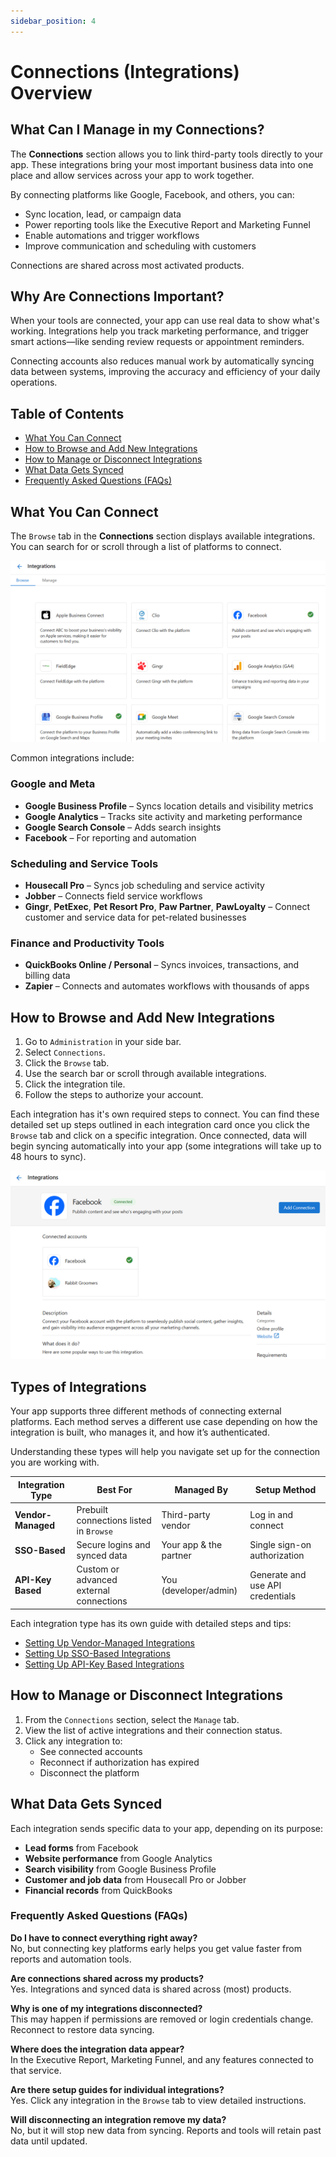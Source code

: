 ```yaml
---
sidebar_position: 4
---
```

# Connections (Integrations) Overview

## What Can I Manage in my Connections?
The **Connections** section allows you to link third-party tools directly to your app. These integrations bring your most important business data into one place and allow services across your app to work together.

By connecting platforms like Google, Facebook, and others, you can:

- Sync location, lead, or campaign data  
- Power reporting tools like the Executive Report and Marketing Funnel  
- Enable automations and trigger workflows  
- Improve communication and scheduling with customers

Connections are shared across most activated products.

## Why Are Connections Important?
When your tools are connected, your app can use real data to show what's working. Integrations help you track marketing performance, and trigger smart actions—like sending review requests or appointment reminders.

Connecting accounts also reduces manual work by automatically syncing data between systems, improving the accuracy and efficiency of your daily operations.

## Table of Contents
- [What You Can Connect](#what-you-can-connect)
- [How to Browse and Add New Integrations](#how-to-browse-and-add-new-integrations)
- [How to Manage or Disconnect Integrations](#how-to-manage-or-disconnect-integrations)
- [What Data Gets Synced](#what-data-gets-synced)
- [Frequently Asked Questions (FAQs)](#frequently-asked-questions-faqs)

## What You Can Connect
The `Browse` tab in the **Connections** section displays available integrations. You can search for or scroll through a list of platforms to connect.

![Browse Available Integrations in the Connection Section](../img/app_settings_connections_browse_integrations.png)

Common integrations include:

### Google and Meta
- **Google Business Profile** – Syncs location details and visibility metrics  
- **Google Analytics** – Tracks site activity and marketing performance  
- **Google Search Console** – Adds search insights
- **Facebook** – For reporting and automation  

### Scheduling and Service Tools
- **Housecall Pro** – Syncs job scheduling and service activity  
- **Jobber** – Connects field service workflows  
- **Gingr**, **PetExec**, **Pet Resort Pro**, **Paw Partner**, **PawLoyalty** – Connect customer and service data for pet-related businesses  

### Finance and Productivity Tools
- **QuickBooks Online / Personal** – Syncs invoices, transactions, and billing data  
- **Zapier** – Connects and automates workflows with thousands of apps  

## How to Browse and Add New Integrations
1. Go to `Administration` in your side bar. 
2. Select `Connections`.  
3. Click the `Browse` tab.  
4. Use the search bar or scroll through available integrations.  
5. Click the integration tile.  
6. Follow the steps to authorize your account.

Each integration has it's own required steps to connect. You can find these detailed set up steps outlined in each integration card once you click the `Browse` tab and click on a specific integration. Once connected, data will begin syncing automatically into your app (some integrations will take up to 48 hours to sync).

![Facebook Integration Example](../img/app_settings_connections_facebook.png)

## Types of Integrations

Your app supports three different methods of connecting external platforms. Each method serves a different use case depending on how the integration is built, who manages it, and how it’s authenticated.

Understanding these types will help you navigate set up for the connection you are working with.

| **Integration Type**  | **Best For**                             | **Managed By**        | **Setup Method**                |
|-----------------------|-------------------------------------------|------------------------|----------------------------------|
| **Vendor-Managed**    | Prebuilt connections listed in `Browse`   | Third-party vendor     | Log in and connect               |
| **SSO-Based**         | Secure logins and synced data             | Your app & the partner | Single sign-on authorization     |
| **API-Key Based**     | Custom or advanced external connections   | You (developer/admin)  | Generate and use API credentials |

Each integration type has its own guide with detailed steps and tips:

- [Setting Up Vendor-Managed Integrations](./connections/vendor-managed-integrations.md)  
- [Setting Up SSO-Based Integrations](./connections/sso-based-integrations.md)  
- [Setting Up API-Key Based Integrations](./connections/api-key-integrations.md)


## How to Manage or Disconnect Integrations
1. From the `Connections` section, select the `Manage` tab.  
2. View the list of active integrations and their connection status.  
3. Click any integration to:
   - See connected accounts  
   - Reconnect if authorization has expired  
   - Disconnect the platform  

## What Data Gets Synced
Each integration sends specific data to your app, depending on its purpose:

- **Lead forms** from Facebook  
- **Website performance** from Google Analytics  
- **Search visibility** from Google Business Profile  
- **Customer and job data** from Housecall Pro or Jobber  
- **Financial records** from QuickBooks  

### Frequently Asked Questions (FAQs)

**Do I have to connect everything right away?**  
No, but connecting key platforms early helps you get value faster from reports and automation tools.

**Are connections shared across my products?**  
Yes. Integrations and synced data is shared across (most) products. 

**Why is one of my integrations disconnected?**  
This may happen if permissions are removed or login credentials change. Reconnect to restore data syncing.

**Where does the integration data appear?**  
In the Executive Report, Marketing Funnel, and any features connected to that service.

**Are there setup guides for individual integrations?**  
Yes. Click any integration in the `Browse` tab to view detailed instructions.

**Will disconnecting an integration remove my data?**  
No, but it will stop new data from syncing. Reports and tools will retain past data until updated.
